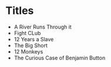 # Titles

- A River Runs Through it
- Fight CLub
- 12 Years a Slave
- The Big Short
- 12 Monkeys
- The Curious Case of Benjamin Button
